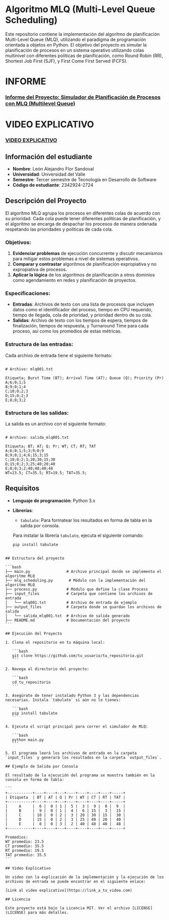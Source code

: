 # Algoritmo MLQ (Multi-Level Queue Scheduling)

Este repositorio contiene la implementación del algoritmo de planificación Multi-Level Queue (MLQ), utilizando el paradigma de programación orientada a objetos en Python. El objetivo del proyecto es simular la planificación de procesos en un sistema operativo utilizando colas multinivel con diferentes políticas de planificación, como Round Robin (RR), Shortest Job First (SJF), y First Come First Served (FCFS).

# **INFORME**
### [**Informe del Proyecto: Simulador de Planificación de Procesos con MLQ (Multilevel Queue)**](https://docs.google.com/document/d/1nU4pl-KyjaKm0x9StUpMeIPZFSxPriG-ZMirk30kQok/edit?usp=sharing)


# **VIDEO EXPLICATIVO**
### [**VIDEO EXPLICATIVO**](https://drive.google.com/drive/folders/1UiYsiddfUGc_hzdxfiu9zSRlZJaBvqqc?usp=sharing)


## Información del estudiante

- **Nombre**: León Alejandro Flor Sandoval
- **Universidad**: Universidad del Valle
- **Semestre**: Tercer semestre de Tecnología en Desarrollo de Software
- **Código de estudiante**: 2342924-2724

## Descripción del Proyecto

El algoritmo MLQ agrupa los procesos en diferentes colas de acuerdo con su prioridad. Cada cola puede tener diferentes políticas de planificación, y el algoritmo se encarga de despachar los procesos de manera ordenada respetando las prioridades y políticas de cada cola.

### Objetivos:

1. **Evidenciar problemas** de ejecución concurrente y discutir mecanismos para mitigar estos problemas a nivel de sistemas operativos.
2. **Comparar y contrastar** algoritmos de planificación expropiativa y no expropiativa de procesos.
3. **Aplicar la lógica** de los algoritmos de planificación a otros dominios como agendamiento en redes y planificación de proyectos.

### Especificaciones:

- **Entradas**: Archivos de texto con una lista de procesos que incluyen datos como el identificador del proceso, tiempo en CPU requerido, tiempo de llegada, cola de prioridad, y prioridad dentro de su cola.
- **Salidas**: Archivo de texto con los tiempos de espera, tiempos de finalización, tiempos de respuesta, y Turnaround Time para cada proceso, así como los promedios de estas métricas.

### Estructura de las entradas:

Cada archivo de entrada tiene el siguiente formato:
```

# Archivo: mlq001.txt

Etiqueta; Burst Time (BT); Arrival Time (AT); Queue (Q); Priority (Pr)
A;6;0;1;5
B;9;0;1;4
C;10;0;2;3
D;15;0;2;3
E;8;0;3;2

```

### Estructura de las salidas:
La salida es un archivo con el siguiente formato:

```

# Archivo: salida_mlq001.txt

Etiqueta; BT; AT; Q; Pr; WT; CT; RT; TAT
A;6;0;1;5;3;9;0;9
B;9;0;1;4;6;15;3;15
C;10;0;2;3;20;30;15;30
D;15;0;2;3;25;40;20;40
E;8;0;3;2;40;48;40;48
WT=23.5; CT=35.5; RT=19.5; TAT=35.5;

````

## Requisitos

- **Lenguaje de programación**: Python 3.x
- **Librerías**:
  - `tabulate`: Para formatear los resultados en forma de tabla en la salida por consola.

  Para instalar la librería `tabulate`, ejecuta el siguiente comando:

  ```bash
  pip install tabulate
````

## Estructura del proyecto

```bash
├── main.py                # Archivo principal donde se implementa el algoritmo MLQ
├── mlq_scheduling.py       # Módulo con la implementación del algoritmo MLQ
├── process.py             # Módulo que define la clase Process
├── input_files            # Carpeta que contiene los archivos de entrada
│   └── mlq001.txt         # Archivo de entrada de ejemplo
├── output_files           # Carpeta donde se guardan los archivos de salida
│   └── salida_mlq001.txt  # Archivo de salida generado
├── README.md              # Documentación del proyecto
```

## Ejecución del Proyecto

1. Clona el repositorio en tu máquina local:

   ```bash
   git clone https://github.com/tu_usuario/tu_repositorio.git
   ```

2. Navega al directorio del proyecto:

   ```bash
   cd tu_repositorio
   ```

3. Asegúrate de tener instalado Python 3 y las dependencias necesarias. Instala `tabulate` si aún no lo tienes:

   ```bash
   pip install tabulate
   ```

4. Ejecuta el script principal para correr el simulador de MLQ:

   ```bash
   python main.py
   ```

5. El programa leerá los archivos de entrada en la carpeta `input_files` y generará los resultados en la carpeta `output_files`.

## Ejemplo de Salida por Consola

El resultado de la ejecución del programa se muestra también en la consola en forma de tabla:

```
+-----------+----+----+---+----+----+----+----+-----+
| Etiqueta  | BT | AT | Q | Pr | WT | CT | RT | TAT |
+-----------+----+----+---+----+----+----+----+-----+
|     A     |  6 |  0 | 1 |  5 |  3 |  9 |  0 |  9  |
|     B     |  9 |  0 | 1 |  4 |  6 | 15 |  3 |  15 |
|     C     | 10 |  0 | 2 |  3 | 20 | 30 | 15 |  30 |
|     D     | 15 |  0 | 2 |  3 | 25 | 40 | 20 |  40 |
|     E     |  8 |  0 | 3 |  2 | 40 | 48 | 40 |  48 |
+-----------+----+----+---+----+----+----+----+-----+

Promedios:
WT promedio: 23.5
CT promedio: 35.5
RT promedio: 19.5
TAT promedio: 35.5
```

## Video Explicativo

Un video con la explicación de la implementación y la ejecución de los archivos de entrada se puede encontrar en el siguiente enlace:

[Link al video explicativo](https://link_a_tu_video.com)

## Licencia

Este proyecto está bajo la Licencia MIT. Ver el archivo [LICENSE](LICENSE) para más detalles.
